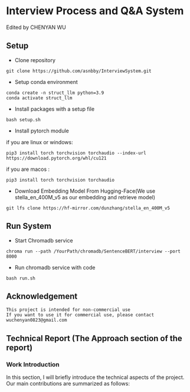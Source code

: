 # Interview Process and Q&A System

Edited by CHENYAN WU

## Setup
- Clone repository 
```
git clone https://github.com/asnbby/InterviewSystem.git
```
- Setup conda environment
```
conda create -n struct_llm python=3.9
conda activate struct_llm
```
- Install packages with a setup file
```
bash setup.sh
```
- Install pytorch module

if you are linux or windows:

```
pip3 install torch torchvision torchaudio --index-url https://download.pytorch.org/whl/cu121
```

if you are macos :

```
pip3 install torch torchvision torchaudio
```
- Download Embedding Model From Hugging-Face(We use stella_en_400M_v5 as our embedding and retrieve model)
```
git lfs clone https://hf-mirror.com/dunzhang/stella_en_400M_v5
```

## Run System
- Start Chromadb service
```
chroma run --path /YourPath/chromadb/SentenceBERT/interview --port 8000
```
- Run chromadb service with code
```
bash run.sh
```
## Acknowledgement
```
This project is intended for non-commercial use
If you want to use it for commercial use, please contact wuchenyan0823@gmail.com
```
## Technical Report (The Approach section of the report)

### Work Introduction

In this section, I will briefly introduce the technical aspects of the project. Our main contributions are summarized as follows:
